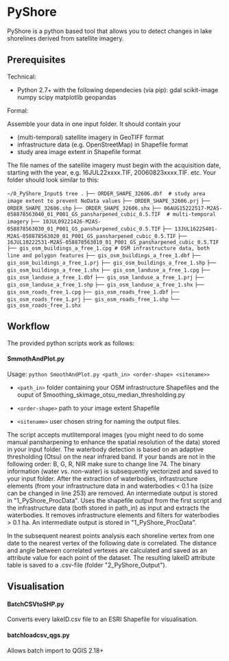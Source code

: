# PyShore 

PyShore is a python based tool that allows you to detect changes in lake shorelines derived from satellite imagery. 

## Prerequisites

Technical:

- Python 2.7+ with the following dependecies (via pip): gdal scikit-image numpy scipy matplotlib geopandas

Formal: 

Assemble your data in one input folder. It should contain your

- (multi-temporal) satellite imagery in GeoTIFF format
- infrastructure data (e.g. OpenStreetMap) in Shapefile format
- study area image extent in Shapefile format

The file names of the satellite imagery must begin with the acquisition date, starting with the year, e.g. 16JUL22xxxx.TIF, 20060823xxxx.TIF. etc. Your folder should look similar to this:

`~/0_PyShore_Input$ tree .`
`├── ORDER_SHAPE_32606.dbf 	# study area image extent to prevent NoData values`
`├── ORDER_SHAPE_32606.prj`
`├── ORDER_SHAPE_32606.shp`
`├── ORDER_SHAPE_32606.shx`
`├── 06AUG15222517-M2AS-058878563040_01_P001_GS_pansharpened_cubic_0.5.TIF	# multi-temporal imagery`
`├── 10JUL09221426-M2AS-058878563030_01_P001_GS_pansharpened_cubic_0.5.TIF`
`├── 13JUL16225401-M2AS-058878563020_01_P001_GS_pansharpened_cubic_0.5.TIF`
`├── 16JUL10222531-M2AS-058878563010_01_P001_GS_pansharpened_cubic_0.5.TIF`
`├── gis_osm_buildings_a_free_1.cpg	# OSM infrastructure data, both line and polygon features`
`├── gis_osm_buildings_a_free_1.dbf`
`├── gis_osm_buildings_a_free_1.prj`
`├── gis_osm_buildings_a_free_1.shp`
`├── gis_osm_buildings_a_free_1.shx`
`├── gis_osm_landuse_a_free_1.cpg`
`├── gis_osm_landuse_a_free_1.dbf`
`├── gis_osm_landuse_a_free_1.prj`
`├── gis_osm_landuse_a_free_1.shp`
`├── gis_osm_landuse_a_free_1.shx`
`├── gis_osm_roads_free_1.cpg`
`├── gis_osm_roads_free_1.dbf`
`├── gis_osm_roads_free_1.prj`
`├── gis_osm_roads_free_1.shp`
`└── gis_osm_roads_free_1.shx`


## Workflow

The provided python scripts work as follows:


#### SmmothAndPlot.py 

Usage: `python SmoothAndPlot.py <path_in> <order-shape> <sitename>>` 

- `<path_in>` folder containing your OSM infrastructure Shapefiles and the ouput of Smoothing_skimage_otsu_median_thresholding.py

- `<order-shape>` path to your image extent Shapefile

- `<sitename>` user chosen string for naming the output files. 

The script accepts mutlitemporal images (you might need to do some manual pansharpening to enhance the spatial resolution of the data) stored in your input folder. The waterbody detection is based on an adaptive thresholding (Otsu) on the near infrared band. If your bands are not in the following order: B, G, R, NIR make sure to change line 74.
The binary information (water vs. non-water) is subsequently vectorized and saved to your input folder. 
After the extraction of waterbodies, infrastructure elements (from your infrastructure data in  and waterbodies < 0.1 ha (size can be changed in line 253) are removed. An intermediate output is stored in "1_PyShore_ProcData". 
Uses the shapefile output from the first script and the infrastructure data (both stored in path_in) as input and extracts the waterbodies. It removes infrastructure elements and filters for waterbodies > 0.1 ha. An intermediate output is stored in "1_PyShore_ProcData".

In the subsequent nearest points analysis each shoreline vertex from one date to the nearest vertex of the following date is correlated. The distance and angle between correlated vertexes are calculated and saved as an attribute value for each point of the dataset. 
The resulting lakeID attribute table is saved to a .csv-file (folder "2_PyShore_Output").

## Visualisation

#### BatchCSVtoSHP.py 
Converts every lakeID.csv file to an ESRI Shapefile for visualisation. 

#### batchloadcsv_qgs.py 
Allows batch import to QGIS 2.18+


